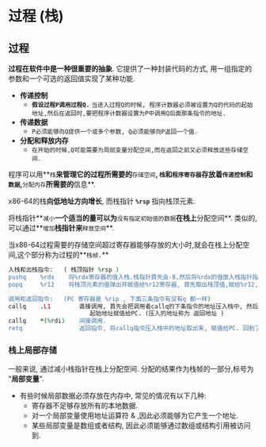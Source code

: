 # 过程 \(栈\)

## 过程

**过程在软件中是一种很重要的抽象**. 它提供了一种封装代码的方式, 用一组指定的参数和一个可选的返回值实现了某种功能.

* **传递控制**
  * **`假设过程P调用过程Q.`** `当进入过程Q的时候, 程序计数器必须被设置为Q的代码的起始地址,然后在返回时,要把程序计数器设置为P中调用Q后面那条指令的地址.`
* **传递数据**
  * `P必须能够向Q提供一个或多个参数, Q必须能够向P返回一个值.`
* **分配和释放内存**
  * `在开始的时候,Q可能需要为局部变量分配空间,而在返回之前又必须释放这些存储空间.`

程序可以用**`栈`**来管理它的过程所需要的**`存储空间`**, **`栈`**和**`程序寄存器`**存放着**`传递控制`**和**`数据`**,**`分配内存`**所需要的**信息**.

x86-64的栈**向低地址方向增长**, 而栈指针 **`%rsp`** 指向栈顶元素.

将栈指针**`减小`**一个适当的量可以为**`没有指定初始值的数据`**在栈上**分配空间**. 类似的,可以通过**`增加`**栈指针来**`释放空间`**.

当x86-64过程需要的存储空间超过寄存器能够存放的大小时,就会在栈上分配空间,这个部分称为过程的**`栈帧.`**

```ruby
入栈和出栈指令:   ( 栈顶指针 %rsp )
pushq    %rdx    将%rdx寄存器的值入栈.栈指针首先会-8,然后将%rdx的值放入栈指针指向的位置中.
popq     %r12    将栈顶元素的值弹出并赋值给%r12寄存器, 首先取出栈顶值,赋给%r12,然后栈指针+8

调用和返回指令:   (PC 寄存器是 %rip , 下面三条指令有没有q 都一样)
callq    .L1        直接调用, 首先会把调用者callq的下条指令的地址压入栈中, 然后将被调用者的
                       起始地址赋值给PC. (压入的地址称为 返回地址 )
callq    *(%rdi)    间接调用.
retq                返回指令, 将callq指令压入栈中的地址取出来, 赋值给PC. 回到了调用者的位置.
```

### 栈上局部存储

一般来说, 通过减小栈指针在栈上分配空间. 分配的结果作为栈帧的一部分,标号为 "**局部变量**".

* 有些时候局部数据必须存放在内存中, 常见的情况有以下几种:
  * 寄存器不足够存放所有的本地数据.
  * 对一个局部变量使用地址运算符 &  ,因此必须能够为它产生一个地址.
  * 某些局部变量是数组或者结构, 因此必须能够通过数组或结构引用被访问到.















